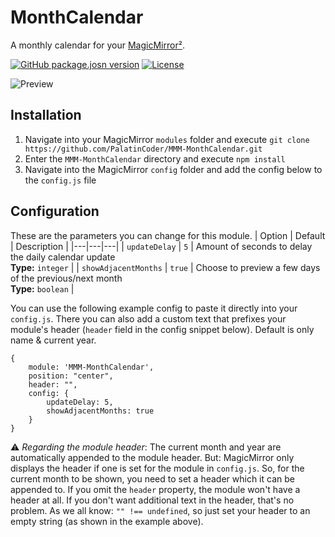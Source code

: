 # MonthCalendar

A monthly calendar for your [MagicMirror²](https://magicmirror.builders/).

[![GitHub package.josn version](https://img.shields.io/github/package-json/v/PalatinCoder/MMM-MonthCalendar.svg?style=flat-square)](https://github.com/PalatinCoder/MMM-MonthCalendar/releases)
[![License](https://img.shields.io/github/license/PalatinCoder/MMM-MonthCalendar.svg?style=flat-square)](https://github.com/PalatinCoder/MMM-MonthCalendar/blob/master/LICENSE.md)


![Preview](https://user-images.githubusercontent.com/5798157/74273222-5ccd5f00-4d10-11ea-873a-375591128e65.png)

## Installation

1. Navigate into your MagicMirror `modules` folder and execute `git clone https://github.com/PalatinCoder/MMM-MonthCalendar.git`
2. Enter the `MMM-MonthCalendar` directory and execute `npm install`
3. Navigate into the MagicMirror `config` folder and add the config below to the `config.js` file

## Configuration
These are the parameters you can change for this module.
| Option | Default | Description |
|---|---|---|
| `updateDelay` | `5` | Amount of seconds to delay the daily calendar update<br>**Type:** `integer` |
| `showAdjacentMonths` | `true` | Choose to preview a few days of the previous/next month<br>**Type:** `boolean` |

You can use the following example config to paste it directly into your `config.js`.
There you can also add a custom text that prefixes your module's header (`header` field in the config snippet below). Default is only name & current year.

```
{
    module: 'MMM-MonthCalendar',
    position: "center",
    header: "",
    config: {
        updateDelay: 5,
        showAdjacentMonths: true
    }
}
```
⚠️ *Regarding the module header*: The current month and year are automatically appended to the module header. But: MagicMirror only displays the header if one is set for the module in `config.js`. So, for the current month to be shown, you need to set a header which it can be appended to. If you omit the `header` property, the module won't have a header at all.
If you don't want additional text in the header, that's no problem. As we all know: `"" !== undefined`, so just set your header to an empty string (as shown in the example above).
